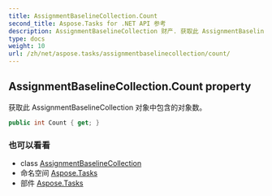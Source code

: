 ```yaml
---
title: AssignmentBaselineCollection.Count
second_title: Aspose.Tasks for .NET API 参考
description: AssignmentBaselineCollection 财产. 获取此 AssignmentBaselineCollection 对象中包含的对象数
type: docs
weight: 10
url: /zh/net/aspose.tasks/assignmentbaselinecollection/count/
---
```

## AssignmentBaselineCollection.Count property

获取此 AssignmentBaselineCollection 对象中包含的对象数。

```csharp
public int Count { get; }
```

### 也可以看看

* class [AssignmentBaselineCollection](../)
* 命名空间 [Aspose.Tasks](../../assignmentbaselinecollection/)
* 部件 [Aspose.Tasks](../../../)



